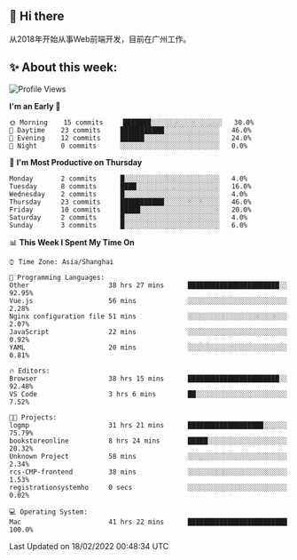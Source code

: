 ## 👋 Hi there

从2018年开始从事Web前端开发，目前在广州工作。

<!--![](https://github-readme-stats.vercel.app/api?username=fxpixels&theme=graywhite&hide_border=true)
![](https://github-readme-stats.vercel.app/api/top-langs/?username=fxpixels&hide_border=true&layout=compact)
-->
<!--
<img src="https://github-readme-stats.vercel.app/api?username=fxpixels&theme=graywhite&hide_border=true" width="500" alt=""/>
<img src="https://github-readme-stats.vercel.app/api/top-langs/?username=fxpixels&hide_border=true&layout=compact" width="300" alt=""/>
-->
## ✨ About this week:
<!--START_SECTION:waka-->
![Profile Views](http://img.shields.io/badge/Profile%20Views-1-blue)

**I'm an Early 🐤** 

```text
🌞 Morning    15 commits     ███████░░░░░░░░░░░░░░░░░░   30.0% 
🌆 Daytime    23 commits     ███████████░░░░░░░░░░░░░░   46.0% 
🌃 Evening    12 commits     ██████░░░░░░░░░░░░░░░░░░░   24.0% 
🌙 Night      0 commits      ░░░░░░░░░░░░░░░░░░░░░░░░░   0.0%

```
📅 **I'm Most Productive on Thursday** 

```text
Monday       2 commits      █░░░░░░░░░░░░░░░░░░░░░░░░   4.0% 
Tuesday      8 commits      ████░░░░░░░░░░░░░░░░░░░░░   16.0% 
Wednesday    2 commits      █░░░░░░░░░░░░░░░░░░░░░░░░   4.0% 
Thursday     23 commits     ███████████░░░░░░░░░░░░░░   46.0% 
Friday       10 commits     █████░░░░░░░░░░░░░░░░░░░░   20.0% 
Saturday     2 commits      █░░░░░░░░░░░░░░░░░░░░░░░░   4.0% 
Sunday       3 commits      █░░░░░░░░░░░░░░░░░░░░░░░░   6.0%

```


📊 **This Week I Spent My Time On** 

```text
⌚︎ Time Zone: Asia/Shanghai

💬 Programming Languages: 
Other                    38 hrs 27 mins      ███████████████████████░░   92.95% 
Vue.js                   56 mins             ░░░░░░░░░░░░░░░░░░░░░░░░░   2.28% 
Nginx configuration file 51 mins             ░░░░░░░░░░░░░░░░░░░░░░░░░   2.07% 
JavaScript               22 mins             ░░░░░░░░░░░░░░░░░░░░░░░░░   0.92% 
YAML                     20 mins             ░░░░░░░░░░░░░░░░░░░░░░░░░   0.81%

🔥 Editors: 
Browser                  38 hrs 15 mins      ███████████████████████░░   92.48% 
VS Code                  3 hrs 6 mins        ██░░░░░░░░░░░░░░░░░░░░░░░   7.52%

🐱‍💻 Projects: 
logmp                    31 hrs 21 mins      ███████████████████░░░░░░   75.79% 
bookstoreonline          8 hrs 24 mins       █████░░░░░░░░░░░░░░░░░░░░   20.32% 
Unknown Project          58 mins             ░░░░░░░░░░░░░░░░░░░░░░░░░   2.34% 
rcs-CMP-frontend         38 mins             ░░░░░░░░░░░░░░░░░░░░░░░░░   1.53% 
registrationsystemho     0 secs              ░░░░░░░░░░░░░░░░░░░░░░░░░   0.02%

💻 Operating System: 
Mac                      41 hrs 22 mins      █████████████████████████   100.0%

```


 Last Updated on 18/02/2022 00:48:34 UTC
<!--END_SECTION:waka-->

<!-- ![Visitor Badge](https://visitor-badge.laobi.icu/badge?page_id=fxpixels) -->

<!--
**FxPixels/FxPixels** is a ✨ _special_ ✨ repository because its `README.md` (this file) appears on your GitHub profile.

Here are some ideas to get you started:

- 🔭 I’m currently working on ...
- 🌱 I’m currently learning ...
- 👯 I’m looking to collaborate on ...
- 🤔 I’m looking for help with ...
- 💬 Ask me about ...
- 📫 How to reach me: ...
- 😄 Pronouns: ...
- ⚡ Fun fact: ...
-->
